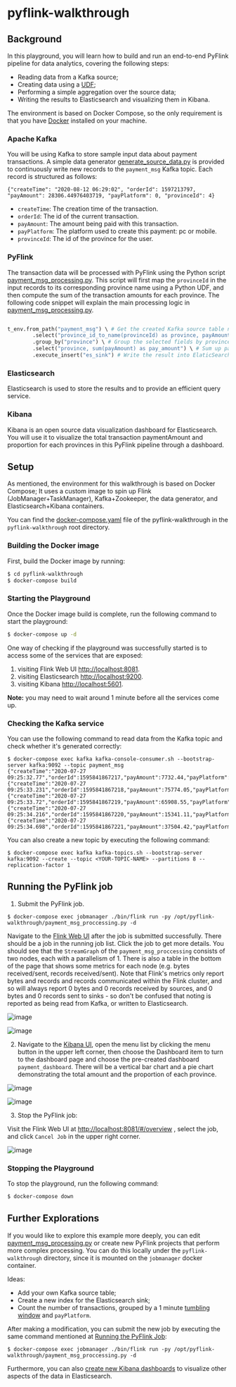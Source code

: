 # pyflink-walkthrough

## Background

In this playground, you will learn how to build and run an end-to-end PyFlink pipeline for data analytics, covering the following steps:

* Reading data from a Kafka source;
* Creating data using a [UDF](https://ci.apache.org/projects/flink/flink-docs-release-1.16/dev/python/table-api-users-guide/udfs/python_udfs.html);
* Performing a simple aggregation over the source data;
* Writing the results to Elasticsearch and visualizing them in Kibana.

The environment is based on Docker Compose, so the only requirement is that you have [Docker](https://docs.docker.com/get-docker/) 
installed on your machine.

### Apache Kafka

You will be using Kafka to store sample input data about payment transactions. A simple data generator [generate_source_data.py](generator/generate_source_data.py) is provided to
continuously write new records to the `payment_msg` Kafka topic. Each record is structured as follows:
 
`{"createTime": "2020-08-12 06:29:02", "orderId": 1597213797, "payAmount": 28306.44976403719, "payPlatform": 0, "provinceId": 4}`

* `createTime`: The creation time of the transaction. 
* `orderId`: The id of the current transaction.
* `payAmount`: The amount being paid with this transaction.
* `payPlatform`: The platform used to create this payment: pc or mobile.
* `provinceId`: The id of the province for the user. 

### PyFlink

The transaction data will be processed with PyFlink using the Python script [payment_msg_processing.py](payment_msg_proccessing.py).
This script will first map the `provinceId` in the input records to its corresponding province name using a Python UDF, 
and then compute the sum of the transaction amounts for each province. The following code snippet will explain the main processing logic in [payment_msg_processing.py](payment_msg_proccessing.py).

```python

t_env.from_path("payment_msg") \ # Get the created Kafka source table named payment_msg
        .select("province_id_to_name(provinceId) as province, payAmount") \ # Select the provinceId and payAmount field and transform the provinceId to province name by a UDF
        .group_by("province") \ # Group the selected fields by province
        .select("province, sum(payAmount) as pay_amount") \ # Sum up payAmount for each province 
        .execute_insert("es_sink") # Write the result into ElaticSearch Sink

```


### Elasticsearch

Elasticsearch is used to store the results and to provide an efficient query service.

### Kibana

Kibana is an open source data visualization dashboard for Elasticsearch. You will use it to visualize
the total transaction paymentAmount and proportion for each provinces in this PyFlink pipeline through a dashboard.

## Setup

As mentioned, the environment for this walkthrough is based on Docker Compose; It uses a custom image
to spin up Flink (JobManager+TaskManager), Kafka+Zookeeper, the data generator, and Elasticsearch+Kibana containers.

You can find the [docker-compose.yaml](docker-compose.yml) file of the pyflink-walkthrough in the `pyflink-walkthrough` root directory.

### Building the Docker image

First, build the Docker image by running:

```bash
$ cd pyflink-walkthrough
$ docker-compose build
```

### Starting the Playground

Once the Docker image build is complete, run the following command to start the playground:

```bash
$ docker-compose up -d
```

One way of checking if the playground was successfully started is to access some of the services that are exposed:

1. visiting Flink Web UI [http://localhost:8081](http://localhost:8081).
2. visiting Elasticsearch [http://localhost:9200](http://localhost:9200).
3. visiting Kibana [http://localhost:5601](http://localhost:5601).

**Note:** you may need to wait around 1 minute before all the services come up.

### Checking the Kafka service

You can use the following command to read data from the Kafka topic and check whether it's generated correctly:

```shell script
$ docker-compose exec kafka kafka-console-consumer.sh --bootstrap-server kafka:9092 --topic payment_msg
{"createTime":"2020-07-27 09:25:32.77","orderId":1595841867217,"payAmount":7732.44,"payPlatform":0,"provinceId":3}
{"createTime":"2020-07-27 09:25:33.231","orderId":1595841867218,"payAmount":75774.05,"payPlatform":0,"provinceId":3}
{"createTime":"2020-07-27 09:25:33.72","orderId":1595841867219,"payAmount":65908.55,"payPlatform":0,"provinceId":0}
{"createTime":"2020-07-27 09:25:34.216","orderId":1595841867220,"payAmount":15341.11,"payPlatform":0,"provinceId":1}
{"createTime":"2020-07-27 09:25:34.698","orderId":1595841867221,"payAmount":37504.42,"payPlatform":0,"provinceId":0}
```

You can also create a new topic by executing the following command:

```shell script
$ docker-compose exec kafka kafka-topics.sh --bootstrap-server kafka:9092 --create --topic <YOUR-TOPIC-NAME> --partitions 8 --replication-factor 1
```

## Running the PyFlink job

1. Submit the PyFlink job.

```shell script
$ docker-compose exec jobmanager ./bin/flink run -py /opt/pyflink-walkthrough/payment_msg_proccessing.py -d
```

Navigate to the [Flink Web UI](http://localhost:8081) after the job is submitted successfully. There should be a job in the running job list.
Click the job to get more details. You should see that the `StreamGraph` of the `payment_msg_proccessing` consists of two nodes, each with a parallelism of 1. 
There is also a table in the bottom of the page that shows some metrics for each node (e.g. bytes received/sent, records received/sent). Note that Flink's metrics only
report bytes and records and records communicated within the Flink cluster, and so will always report 0 bytes and 0 records received by sources, and 0 bytes and 0 records
sent to sinks - so don't be confused that noting is reported as being read from Kafka, or written to Elasticsearch.

![image](pic/submitted.png)

![image](pic/detail.png)    

2. Navigate to the [Kibana UI](http://localhost:5601), open the menu list by clicking the menu button in the upper left corner, then choose the Dashboard item to turn to the dashboard page and choose the pre-created dashboard `payment_dashboard`.
There will be a vertical bar chart and a pie chart demonstrating the total amount and the proportion of each province.

![image](pic/dash_board.png)

![image](pic/chart.png)

3. Stop the PyFlink job:

Visit the Flink Web UI at [http://localhost:8081/#/overview](http://localhost:8081/#/overview) , select the job, and click `Cancel Job` in the upper right corner.

![image](pic/cancel.png)

### Stopping the Playground

To stop the playground, run the following command:

```bash
$ docker-compose down
```

## Further Explorations

If you would like to explore this example more deeply, you can edit [payment_msg_processing.py](payment_msg_proccessing.py)
or create new PyFlink projects that perform more complex processing. You can do this locally under
the `pyflink-walkthrough` directory, since it is mounted on the `jobmanager` docker container.

Ideas:
* Add your own Kafka source table;
* Create a new index for the Elasticsearch sink;
* Count the number of transactions, grouped by a 1 minute [tumbling window](https://ci.apache.org/projects/flink/flink-docs-stable/dev/table/tableApi.html#tumble-tumbling-windows) and `payPlatform`.

After making a modification, you can submit the new job by executing the same command mentioned at 
[Running the PyFlink Job](#running-the-pyflink-job):

```shell script
$ docker-compose exec jobmanager ./bin/flink run -py /opt/pyflink-walkthrough/payment_msg_proccessing.py -d
```

Furthermore, you can also [create new Kibana dashboards](https://www.elastic.co/guide/en/kibana/7.8/dashboard-create-new-dashboard.html) 
to visualize other aspects of the data in Elasticsearch.
